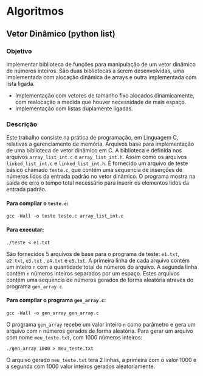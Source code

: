 # Algoritmos
## Vetor Dinâmico (python list)
### Objetivo
Implementar biblioteca de funções para manipulação de um vetor dinâmico de números inteiros.
São duas bibliotecas a serem desenvolvidas, uma implementada com alocação dinâmica de arrays e outra implementada com lista ligada.
- Implementação com vetores de tamanho fixo alocados dinamicamente, com realocação a medida que houver necessidade de mais espaço.
- Implementação com listas duplamente ligadas.

### Descrição
Este trabalho consiste na prática de programação, em Linguagem C, relativas a gerenciamento de memória.
Arquivos base para implementação de uma biblioteca de vetor dinâmico em C.
A biblioteca é definida nos arquivos `array_list_int.c` e `array_list_int.h`.
Assim como os arquivos `linked_list_int.c` e `linked_list_int.h`.
É fornecido um arquivo de teste básico chamado `teste.c`, que contém uma sequencia de inserções de números lidos da entrada padrão no vetor dinâmico. O programa mostra na saída de erro o tempo total necessário para inserir os elementos lidos da entrada padrão.

#### Para compilar o `teste.c`:
```
gcc -Wall -o teste teste.c array_list_int.c
```
#### Para executar:
```
./teste < e1.txt
```

São fornecidos 5 arquivos de base para o programa de teste: `e1.txt`, `e2.txt`, `e3.txt` , `e4.txt` e `e5.txt`.
A primeira  linha de cada  arquivo contém um inteiro `n` com a quantidade  total de números do arquivo.
A segunda linha  contém `n` números inteiros separados por um espaço. Estes arquivos contém uma sequencia de números gerados de forma aleatória através do programa `gen_array.c`. 

#### Para compilar o programa `gen_array.c`: 
```
gcc -Wall -o gen_array gen_array.c
```

O programa `gen_array` recebe um valor inteiro `n` como parâmetro e gera um arquivo com `n` números gerados de forma aleatória. Para gerar um arquivo com nome `meu_teste.txt`, com 1000 números inteiros:
```
./gen_array 1000 > meu_teste.txt
``` 
O arquivo gerado `meu_teste.txt` terá 2 linhas, a primeira com o valor 1000 e a segunda com 1000 valor inteiros gerados aleatoriamente.
